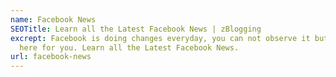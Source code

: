```yaml
---
name: Facebook News
SEOTitle: Learn all the Latest Facebook News | zBlogging
excrept: Facebook is doing changes everyday, you can not observe it but we are
  here for you. Learn all the Latest Facebook News.
url: facebook-news
---
```

